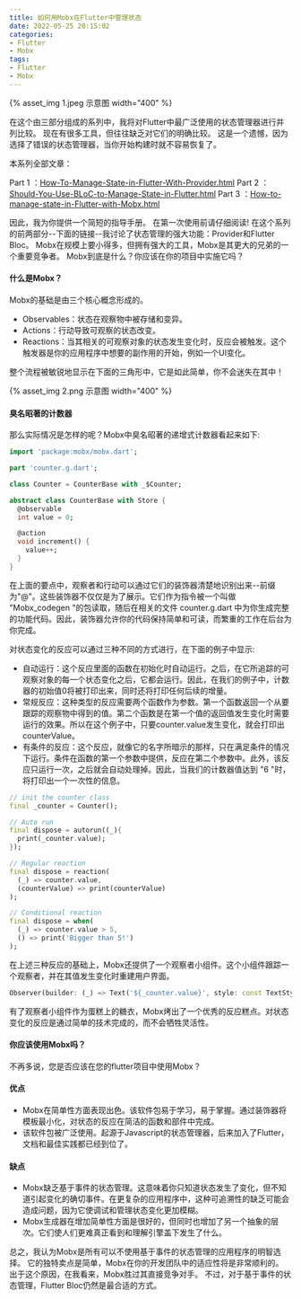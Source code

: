 ```yaml
---
title: 如何用Mobx在Flutter中管理状态
date: 2022-05-25 20:15:02
categories:
- Flutter
- Mobx
tags:
- Flutter
- Mobx
---
```


{% asset_img 1.jpeg 示意图 width="400" %}

在这个由三部分组成的系列中，我将对Flutter中最广泛使用的状态管理器进行并列比较。
现在有很多工具，但往往缺乏对它们的明确比较。
这是一个遗憾，因为选择了错误的状态管理器，当你开始构建时就不容易恢复了。

<!--more-->

本系列全部文章：

Part 1 ：[How-To-Manage-State-in-Flutter-With-Provider.html](https://pangz.fun/How-To-Manage-State-in-Flutter-With-Provider.html)
Part 2 ：[Should-You-Use-BLoC-to-Manage-State-in-Flutter.html](https://pangz.fun/Should-You-Use-BLoC-to-Manage-State-in-Flutter.html)
Part 3 ：[How-to-manage-state-in-Flutter-with-Mobx.html](https://pangz.fun/How-to-manage-state-in-Flutter-with-Mobx.html)

因此，我为你提供一个简短的指导手册。
在第一次使用前请仔细阅读! 
在这个系列的前两部分--下面的链接--我讨论了状态管理的强大功能：Provider和Flutter Bloc。
Mobx在规模上要小得多，但拥有强大的工具，Mobx是其更大的兄弟的一个重要竞争者。
Mobx到底是什么？你应该在你的项目中实施它吗？

#### 什么是Mobx？

Mobx的基础是由三个核心概念形成的。

 * Observables：状态在观察物中被存储和变异。
 * Actions：行动导致可观察的状态改变。
 * Reactions：当其相关的可观察对象的状态发生变化时，反应会被触发。这个触发器是你的应用程序中想要的副作用的开始，例如一个UI变化。

整个流程被敏锐地显示在下面的三角形中，它是如此简单，你不会迷失在其中！

{% asset_img 2.png 示意图 width="400" %}

#### 臭名昭著的计数器
那么实际情况是怎样的呢？Mobx中臭名昭著的递增式计数器看起来如下:

```dart
import 'package:mobx/mobx.dart';

part 'counter.g.dart';

class Counter = CounterBase with _$Counter;

abstract class CounterBase with Store {
  @observable
  int value = 0;

  @action
  void increment() {
    value++;
  }
}
```

在上面的要点中，观察者和行动可以通过它们的装饰器清楚地识别出来--前缀为"@"。这些装饰器不仅仅是为了展示。它们作为指令被一个叫做 "Mobx_codegen "的包读取，随后在相关的文件 counter.g.dart 中为你生成完整的功能代码。因此，装饰器允许你的代码保持简单和可读，而繁重的工作在后台为你完成。

对状态变化的反应可以通过三种不同的方式进行，在下面的例子中显示:

 * 自动运行：这个反应里面的函数在初始化时自动运行。之后，在它所追踪的可观察对象的每一个状态变化之后，它都会运行。因此，在我们的例子中，计数器的初始值0将被打印出来，同时还将打印任何后续的增量。
 * 常规反应：这种类型的反应需要两个函数作为参数。第一个函数返回一个从要跟踪的观察物中得到的值。第二个函数是在第一个值的返回值发生变化时需要运行的效果。所以在这个例子中，只要counter.value发生变化，就会打印出counterValue。
 * 有条件的反应：这个反应，就像它的名字所暗示的那样，只在满足条件的情况下运行。条件在函数的第一个参数中提供，反应在第二个参数中。此外，该反应只运行一次，之后就会自动处理掉。因此，当我们的计数器值达到 "6 "时，将打印出一个一次性的信息。

```dart
// init the counter class
final _counter = Counter();

// Auto run
final dispose = autorun((_){
  print(_counter.value);
});

// Regular reaction
final dispose = reaction(
  (_) => counter.value,
  (counterValue) => print(counterValue)
);

// Conditional reaction
final dispose = when(
  (_) => counter.value > 5,
  () => print('Bigger than 5!')
);
```

在上述三种反应的基础上，Mobx还提供了一个观察者小组件。这个小组件跟踪一个观察者，并在其值发生变化时重建用户界面。

```dart
Observer(builder: (_) => Text('${_counter.value}', style: const TextStyle(fontSize: 20),)),
```

有了观察者小组件作为蛋糕上的糖衣，Mobx烤出了一个优秀的反应糕点。对状态变化的反应是通过简单的技术完成的，而不会牺牲灵活性。

#### 你应该使用Mobx吗？
不再多说，您是否应该在您的flutter项目中使用Mobx？

#### 优点
 * Mobx在简单性方面表现出色。该软件包易于学习，易于掌握。通过装饰器将模板最小化，对状态的反应在简洁的函数和部件中完成。
 * 该软件包被广泛使用。起源于Javascript的状态管理器，后来加入了Flutter，文档和最佳实践都已经到位了。

#### 缺点
 * Mobx缺乏基于事件的状态管理。这意味着你只知道状态发生了变化，但不知道引起变化的确切事件。在更复杂的应用程序中，这种可追溯性的缺乏可能会造成问题，因为它使调试和管理状态变化更加模糊。
 * Mobx生成器在增加简单性方面是很好的，但同时也增加了另一个抽象的层次。它们使人们更难真正看到和理解引擎盖下发生了什么。

总之，我认为Mobx是所有可以不使用基于事件的状态管理的应用程序的明智选择。
它的独特卖点是简单，Mobx在你的开发团队中的适应性将是非常顺利的。
出于这个原因，在我看来，Mobx胜过其直接竞争对手。
不过，对于基于事件的状态管理，Flutter Bloc仍然是最合适的方式。

<!-- https://medium.com/better-programming/how-to-manage-state-in-flutter-with-mobx-cf5be8e8e50e -->